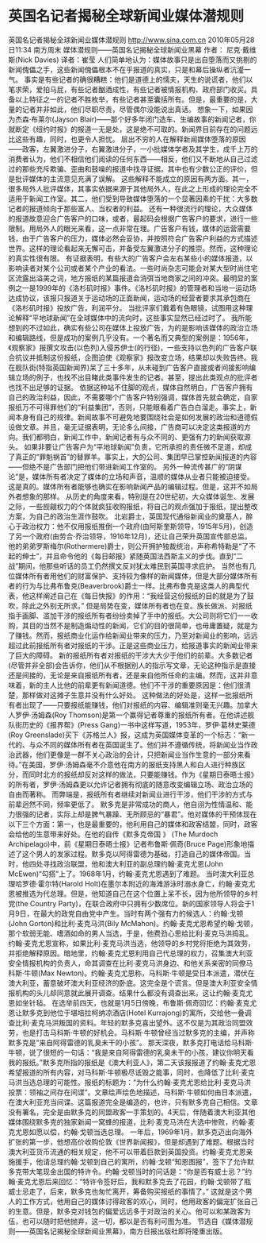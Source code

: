 # 英国名记者揭秘全球新闻业媒体潜规则

英国名记者揭秘全球新闻业媒体潜规则
http://www.sina.com.cn  2010年05月28日11:34  南方周末
媒体潜规则——英国名记揭秘全球新闻业黑幕
作者： 尼克·戴维斯(Nick Davies) 译者：崔莹
人们简单地认为：媒体故事只是出自堕落而又挑剔的新闻傀儡之手，这些新闻傀儡根本不在乎报道的真实，只是和幕后操纵者沆瀣一气。
事实是有些记者的确很糟糕：他们是道德上的懦夫，天生的说谎者，他们以笔求荣，爱拍马屁，有些记者酗酒成性，有些记者被情报机构、政府部门收买。具备以上特征之一的记者不胜枚举，有些记者甚至囊括所有。但是，最重要的是，大量的记者并非如此，他们尽职尽责，尽管偶尔没能说出真话。
想象一下，如果因为杰森·布莱尔(Jayson Blair)——那个好多年闭门造车、生编故事的新闻记者，你就断定《纽约时报》的报道一无是处，这是绝不可取的。新闻界目前存在的问题远比这些有趣，同时，也更令人担忧。
层出不穷的人在解释新闻媒体堕落的原因——政客，左翼激进分子，右翼激进分子，一小批媒体学者及其学生，成千上万的消费者认为，他们不相信他们阅读的任何东西——相反，他们又不断地从自己过滤过的那些充斥欺骗、歪曲和鼓噪的报道中找寻证据。其中也有少数公正的评价，但是批评媒体的主流意见充满了误解。
这些解释不能成立的原因有两方面。其一，很多局外人批评媒体，其事实依据来源于其他局外人，在此之上形成的理论完全不适用于新闻工作室。其二，他们受到导致媒体堕落的一个显著因素的干扰：大多数记者的报道倾向于那些富人、当权者的利益。
还有一种很流行的理论，大众媒体的报道故意迎合广告客户的口味，或者，最起码会根据广告客户的要求，进行一些限制。用局外人的眼光来看，这一点非常在理。广告客户有钱，媒体的运营需要钱，由于广告客户的压力，媒体必然会妥协，并按照符合广告客户利益的方式描述世界。这样的理论看起来无懈可击，并备受左翼激进分子的推崇。然而，这种理论的真实性很有限。
有证据表明，有些大的广告客户会左右某些小的媒体报道，以影响读者对某个公司或者某个产业的看法。一些时尚杂志可能会对某大型时尚住宅区流露出溢美之词，地方报纸的某篇报道会消弭当地商家之间的冲突。最明显的案例之一是1999年的《洛杉矶时报》事件。《洛杉矶时报》的管理者和当地一运动场达成协议，该报只报道关于运动场的正面新闻，运动场的经营者要求其承包商在《洛杉矶时报》投放广告，利润平分。
当批评家们戴着有色眼镜，试图用这种理论解释“平地球新闻”在全球媒体中的流向时，这些事实显然已经过时了。
我所能想到的不过如此，确实有些公司在媒体上投放广告，为的是影响该媒体的政治立场和编辑路线，但是成功的案例几乎没有。一个著名而又典型的案例是：1956年，《观察家》报撰文攻击(以色列)入侵苏伊士(的行径)，一些支持以色列的广告客户联合抗议并抵制这份报纸，企图迫使《观察家》报改变立场，结果却以失败告终。我在舰队街(特指英国新闻界)呆了三十多年，从未碰到广告客户直接或者间接影响编辑立场的例子，也找不出目睹此类事件发生的记者。甚至，提出此类观点的批评者也找不出足够的证据。
依据这种站不住脚的观点，媒体自然明白，广告客户拥有自己的政治利益，因此，不需要哪个广告客户特别强调，媒体首先就会确定，自家报纸万不可得罪他们的“利益集团”，否则，只能眼看着广告白白溜走。事实上，新闻本身有自己的规律。新闻故事不可避免地要围绕社会是如何发展的政治和道德假设做文章。并且，毫无证据表明，无论多么间接，广告商可以决定这类报道的方向。我们都明白，新闻工作中，新闻记者有与众不同的、更强有力的新闻获取源头。
如果非要让广告客户为“平地球新闻”负责，它所承担的责任微不足道，却成了真正的“罪魁祸首”的替罪羊。事实上，大的公司、集团早已掌控新闻报道的内容——但绝不是广告部门把他们带进新闻工作室的。
另外一种流传甚广的“阴谋论”是，媒体所有者决定了媒体的立场和声音，温顺的媒体从业者只能被迫接受。这是真的。媒体所有者能够也确实在影响新闻产品的编辑过程。但是，这并不如局外者想象的那样。
从历史的角度来看，特别是在20世纪初，大众媒体诞生、发展之际，一些觊觎权力的个体就疯狂收购报纸，将自己的观点强加于报纸，提出整改方案，为自己的政治生涯作鼓吹。
北岩爵士，英国现代通俗新闻业的奠基人，醉心于政治权力：他不仅用报纸推倒一个政府(由阿斯奎斯领导，1915年5月)，创造了另一个政府(由劳合·乔治领导，1916年12月)，还让自己荣升英国宣传部总监。他的弟弟罗斯梅尔(Rothermere)爵士，则公开拥护独裁统治，声称希特勒是“了不起的绅士”，并且命令他的《每日邮报》紧随英国法西斯主义的步伐。直到“二战”期间，他那些听话的员工仍然撰文反对犹太难民到英国寻求庇护。
当然也有几位媒体所有者用他们的财富保护、支持较为像样的新闻媒体，但是大部分媒体所有者的行为与比弗布鲁克(Beaverbrook)爵士一样。比弗布鲁克是这类人的典型代表，他这样阐述自己在《每日快报》的作用：“我经营这份报纸的目的就是为了鼓吹，除此之外别无所求。”
但是局势在变，媒体所有者也在变。族长做派、对报纸指手画脚、滥加干涉的报纸所有者纷纷卖掉了手中的报纸。大公司则将它们一一收购，其目的当然不是制造煽动性的新闻，它们的目的很简单，也毋庸置疑，就是为了赚钱。然而，报纸商业化运作给新闻业带来的压力，乃至对新闻业的影响，远远超过此前报纸所有者对报纸的干涉。正是这些商业压力，给报道事实的新闻业带来了巨大的障碍。
新的报纸所有者对报纸的干涉大大少于他们的前辈。大多数记者(尽管并非全部)会告诉你，他们从不根据别人的指示写文章，无论这种指示是直接还是间接的，无论是来自报纸所有者，还是来自他所任命的主编。然而，这并非意味着，新的主人比他的前辈更有新闻道德。他们不干涉的重要原因是：他们很清楚，那样做对这摊子生意并没有什么好处。
这种做法的好处是，这样一批报纸所有者出现了——只要报纸能赚钱，他们对报纸的内容、编辑准则毫无兴趣。加拿大人罗伊·汤姆森(Roy Thomson)是第一个赢得记者尊重的报纸所有者。在他讲述舰队街历史的《报界帮》(Press Gang)一书中这样写道，1953年，罗伊·葛林史莱德(Roy Greenslade)买下《苏格兰人》报，这成为英国媒体变革的一个标志：“新一代的、与众不同的媒体所有者在英国诞生了。他们并不遵循传统，将新闻业当作政治武器，他们更像是一群不关心政治的会计，只把新闻业当作生意的一部分来看待。”在美国，罗伊·汤姆森毫不介意他在南方的报纸支持黑人和白人进行种族区分，而同时北方的报纸却反对这样的做法，只要能赚钱。作为《星期日泰晤士报》的所有者，罗伊·汤姆森更以允许记者拥有彻底的随意改变编辑立场、政治立场的自由而著称。
而弊端是，报纸所有者继续对新闻业进行干涉，他们干涉的方式与前辈迥然不同，频率更低了。
默多克是非常成功的商人，他自诩为性情温和、能力很强的记者，实际上却是脾气暴躁、无所顾忌的“暴君”。他对媒体的干预体现在以下三个方面：第一，也是最重要的，他利用自己的媒体和政客结盟，同时，政客会给他的生意带来好处。在他的自传《默多克帝国 》 (The Murdoch Archipelago)中，前《星期日泰晤士报》记者布鲁斯·佩奇(Bruce Page)形象地描述了这个男人的发家过程。默多克以阿得雷德为基础，打造自己的媒体帝国。当时，他四处寻找政治联盟，他和澳大利亚的副总理约翰·麦克尤恩(John McEwen)“勾搭”上了。1968年1月，约翰·麦克尤恩遇到了难题。
当时澳大利亚总理哈罗德·霍尔特(Harold Holt)在墨尔本附近的海滩游泳时溺水身亡，约翰·麦克尤恩被推选为代总理。但是，他知道自己在这个位置上呆不长，因为他所领导的乡村党(the Country Party)，在联合政府中只拥有少数席位。新的国家领导人将会于1月9日，在最大的政党自由党中产生。当时有两个强有力的候选人：约翰·戈顿(John Gorton)和比利·麦克马洪(Bily McMahon)。约翰·麦克尤恩希望约翰·戈顿，那个软弱无能、嗜酒如命的男人当选，于是，他费劲心思给比利·麦克马洪捣乱。
约翰·麦克尤恩宣称，如果比利·麦克马洪当选，他领导的乡村党将拒绝为其效劳，并拒绝解释原因。暗地里，约翰·麦克尤恩利用自己代总理的权力，召集澳大利亚安全情报机构的负责人，命其调查在比利·麦克马洪身边、和他关系亲密的同僚马科斯·牛顿(Max Newton)。约翰·麦克尤恩称，马科斯·牛顿是受日本派遣，潜伏在澳大利亚，蓄意破坏澳大利亚经济的卧底。这完全是个谎言。但是澳大利亚安全情报机构的头儿却同意就此展开调查。结果什么都没有调查出来。这让约翰·麦克尤恩如坐针毡。
在选举前四天，也就是1月5日傍晚，布鲁斯·佩奇回忆：约翰·麦克尤恩让默多克到他位于堪培拉柯纳凉酒店(Hotel Kurrajong)的寓所，交给他一叠调查比利·麦克马洪叛国的资料。年轻的默多克喜出望外。这不仅是为其政治同盟效劳，也是打击马科斯·牛顿的好机会。马科斯·牛顿曾经当过默多克的主编，并声称默多克是“来自阿得雷德的乳臭未干的小孩”。
那天深夜，默多克打电话给马科斯·牛顿，说了很短的一句话：“我是来自阿得雷德的乳臭未干的小孩，建议你明天看我的报纸。”默多克所指的报纸是《澳大利亚人》，第二天该报报道了约翰·麦克尤恩希望报道的所有内容，对马科斯·牛顿极尽诋毁之能事，同时，也降低了比利·麦克马洪当选总理的可能性。报纸的标题为：“为什么约翰·麦克尤恩给比利·麦克马洪投票：领袖之间存在间谍”。文章绘声绘色地描述，马科斯·牛顿如何由日本派遣，在澳大利亚充当间谍。这篇报道完全是编造的，也许，只有默多克自己相信。文章没有署名，完全是由默多克的同盟政客一手策划的。4天后，伴随着澳大利亚其他媒体围绕默多克的独家新闻一窝蜂的报道，比利·麦克马洪在大选中惨败，约翰·麦克尤恩如愿以偿，约翰·戈顿当选总理。
一年后，1969年1月，默多克迈出向海外扩张的第一步，他想高价收购伦敦《世界新闻报》，但是却遇到了难题。根据当时澳大利亚货币流通的相关规定，他不可以带着巨款到英国投资。约翰·麦克尤恩亲施援手，他请总理约翰·戈顿到自己的寓所，约翰·戈顿“知恩图报”，签下了允许默多克带大笔现金出国的特许令。约翰·戈顿当时的问话是：“你是否有威士忌？”约翰·麦克尤恩后来回忆：“特许令签好后，我和默多克去了花园，约翰·戈顿带了瓶威士忌走了，后来，默多克也匆忙离开，筹备购买报纸的事情了。”
这就是这个男人的工作方式，他用自己的媒体讨得政客的欢心，同时，他用政客的偏宠扩张自己的生意。但是，默多克对钱包的偏爱远远多于对政治的关心。他可以和某政客为伍，也可以随时把他抛弃，这一切，都以是否有利可图为准。
节选自《媒体潜规则——英国名记揭秘全球新闻业黑幕》，南方日报出版社即将隆重出版。

